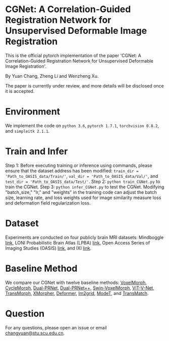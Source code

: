 # CGNet: A Correlation-Guided Registration Network for Unsupervised Deformable Image Registration

This is the official pytorch implementation of the paper 'CGNet: A Correlation-Guided Registration Network for Unsupervised Deformable Image Registration'.

By Yuan Chang, Zheng Li and Wenzheng Xu.

The paper is currently under review, and more details will be disclosed once it is accepted.

# Environment

We implement the code on ```python 3.6```, ```pytorch 1.7.1```, ```torchvision 0.8.2```, and ```simpleitk 2.1.1```.

# Train and Infer

Step 1: Before executing training or inference using commands, please ensure that the dataset address has been modified: ``` train_dir = 'Path_to_OASIS_data/Train/' ```, ``` val_dir = 'Path_to_OASIS_data/Val/' ```, and ``` test_dir = 'Path_to_OASIS_data/Test/' ```.
Step 2: ```python train_CGNet.py``` to train the CGNet. 
Step 3: ```python infer_CGNet.py``` to test the CGNet.
Modifying "batch_size," "lr," and "weights" in the training code can adjust the batch size, learning rate, and loss weights used for image similarity measure loss and deformation field regularization loss.

# Dataset

Experiments are conducted on four publicly brain MRI datasets: Mindboggle [link](https://osf.io/nhtur/), LONI Probabilistic Brain Atlas (LPBA) [link](https://resource.loni.usc.edu/resources/atlases-downloads/), Open Access Series of Imaging Studies (OASIS) [link](https://sites.wustl.edu/oasisbrains/]), and IXI [link](https://brain-development.org/ixi-dataset/).

# Baseline Method

We compare our CGNet with twelve baseline methods: [VoxelMorph](https://github.com/voxelmorph/voxelmorph), [CycleMorph](https://github.com/boahK/MEDIA_CycleMorph), [Dual-PRNet](https://github.com/anonymous2024slnet/SLNet/blob/main/models/PRNet.py), [Dual-PRNet++](https://github.com/anonymous2024slnet/SLNet/blob/main/models/PRNet.py), [Swin-VoxelMorph](https://github.com/YongpeiZhu/Swin-VoxelMorph/tree/master), [ViT-V-Net](https://github.com/junyuchen245/ViT-V-Net_for_3D_Image_Registration_Pytorch), [TransMorph](https://github.com/junyuchen245/TransMorph_Transformer_for_Medical_Image_Registration), [XMorpher](https://github.com/Solemoon/XMorpher), [Deformer](https://github.com/CJSOrange/DMR-Deformer), [Im2grid](https://github.com/anonymous2024slnet/SLNet/blob/main/models/Im2grid.py), [ModeT](https://github.com/anonymous2024slnet/SLNet/blob/main/models/ModeT.py), and [TransMatch](https://github.com/tzayuan/TransMatch_TMI).

# Question

For any questions, please open an issue or email changyuan@stu.scu.edu.cn.
